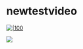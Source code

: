 # newtestvideo
[
![|100](https://s5.gifyu.com/images/Sep-21-2022-15-56-52.gif)
](https://s5.gifyu.com/images/Sep-21-2022-15-56-52.gif)

![](https://c.tenor.com/VVOA7SCKgmkAAAAM/test.gif)
